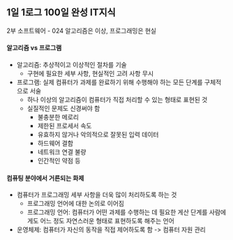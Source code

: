 ## 1일 1로그 100일 완성 IT지식

2부 소프트웨어 - 024 알고리즘은 이상, 프로그래밍은 현실

#### 알고리즘 vs 프로그램

- 알고리즘: 추상적이고 이상적인 절차를 기술
  - 구현에 필요한 세부 사항, 현실적인 고려 사항 무시
- 프로그램: 실제 컴퓨터가 과제를 완료하기 위해 수행해야 하는 모든 단계를 구체적으로 서술
  - 하나 이상의 알고리즘이 컴퓨터가 직접 처리할 수 있는 형태로 표현된 것
  - 실질적인 문제도 신경써야 함
    - 불충분한 메로리
    - 제한된 프로세서 속도
    - 유효하지 않거나 악의적으로 잘못된 입력 데이터
    - 하드웨어 결함
    - 네트워크 연결 불량
    - 인간적인 약점 등
   
#### 컴퓨팅 분야에서 거른되는 화제

- 컴퓨터가 프로그래밍 세부 사항을 더욱 많이 처리하도록 하는 것
  - 프로그래밍 언어에 대한 논의로 이어짐
  - 프로그래밍 언어: 컴퓨터가 어떤 과제를 수행하는 데 필요한 게산 단계를 사람에게도 어느 정도 자연스러운 형태로 표현하도록 해주는 언어
- 운영체제: 컴퓨터가 자신의 동작을 직접 제어하도록 함 -> 컴퓨터 자원 관리
